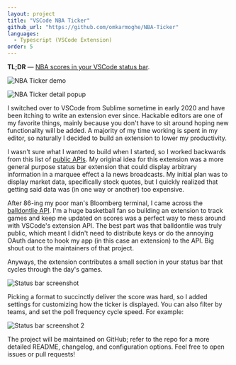 ```yaml
---
layout: project
title: "VSCode NBA Ticker"
github_url: "https://github.com/omkarmoghe/NBA-Ticker"
languages:
  - Typescript (VSCode Extension)
order: 5
---
```


**TL;DR** &mdash; [NBA scores in your VSCode status bar](https://marketplace.visualstudio.com/items?itemName=omkarmoghe.nba-ticker).

![NBA Ticker demo](https://imgur.com/9UBEw9f.gif)

![NBA Ticker detail popup](https://imgur.com/dW8HKoh.png)

I switched over to VSCode from Sublime sometime in early 2020 and have been itching to write an extension ever since. Hackable editors are one of my favorite things, mainly because you don't have to sit around hoping new functionality will be added. A majority of my time working is spent in my editor, so naturally I decided to build an extension to lower my productivity.

I wasn't sure what I wanted to build when I started, so I worked backwards from this list of [public APIs](https://github.com/public-apis/public-apis). My original idea for this extension was a more general purpose status bar extension that could display arbitrary information in a marquee effect a la news broadcasts. My initial plan was to display market data, specifically stock quotes, but I quickly realized that getting said data was (in one way or another) too expensive.

After 86-ing my poor man's Bloomberg terminal, I came across the [balldontlie API](https://www.balldontlie.io/#introduction). I'm a huge basketball fan so building an extension to track games and keep me updated on scores was a perfect way to mess around with VSCode's extension API. The best part was that balldontlie was truly public, which meant I didn't need to distribute keys or do the annoying OAuth dance to hook my app (in this case an extension) to the API. Big shout out to the maintainers of that project.

Anyways, the extension contributes a small section in your status bar that cycles through the day's games.

![Status bar screenshot](https://i.imgur.com/X3ztw8Q.png)

Picking a format to succinctly deliver the score was hard, so I added settings for customizing how the ticker is displayed. You can also filter by teams, and set the poll frequency cycle speed. For example:

![Status bar screenshot 2](https://i.imgur.com/pXTZVSo.png)

The project will be maintained on GitHub; refer to the repo for a more detailed README, changelog, and configuration options. Feel free to open issues or pull requests!
